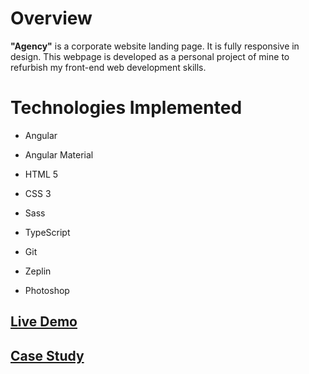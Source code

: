 # Overview

**"Agency"** is a corporate website landing page. It is fully responsive in design. This webpage is developed as a personal project of mine to refurbish my front-end web development skills.

# Technologies Implemented

- Angular

- Angular Material

- HTML 5

- CSS 3

- Sass

- TypeScript

- Git

- Zeplin

- Photoshop

## [Live Demo](https://project-agency.netlify.com)

## [Case Study](https://www.snsakib.com/projects/agency/case-study)
